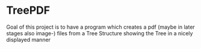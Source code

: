 # TreePDF

Goal of this project is to have a program which creates a pdf (maybe in later stages also image-) files from a Tree Structure
showing the Tree in a nicely displayed manner
